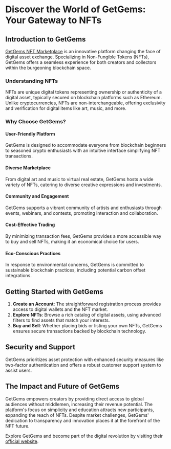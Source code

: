 # Discover the World of GetGems: Your Gateway to NFTs

## Introduction to GetGems

[GetGems NFT Marketplace](https://www.getgems.io) is an innovative platform changing the face of digital asset exchange. Specializing in Non-Fungible Tokens (NFTs), GetGems offers a seamless experience for both creators and collectors within the burgeoning blockchain space.

### Understanding NFTs

NFTs are unique digital tokens representing ownership or authenticity of a digital asset, typically secured on blockchain platforms such as Ethereum. Unlike cryptocurrencies, NFTs are non-interchangeable, offering exclusivity and verification for digital items like art, music, and more.

### Why Choose GetGems?

#### User-Friendly Platform

GetGems is designed to accommodate everyone from blockchain beginners to seasoned crypto enthusiasts with an intuitive interface simplifying NFT transactions.

#### Diverse Marketplace

From digital art and music to virtual real estate, GetGems hosts a wide variety of NFTs, catering to diverse creative expressions and investments.

#### Community and Engagement

GetGems supports a vibrant community of artists and enthusiasts through events, webinars, and contests, promoting interaction and collaboration.

#### Cost-Effective Trading

By minimizing transaction fees, GetGems provides a more accessible way to buy and sell NFTs, making it an economical choice for users.

#### Eco-Conscious Practices

In response to environmental concerns, GetGems is committed to sustainable blockchain practices, including potential carbon offset integrations.

## Getting Started with GetGems

1. **Create an Account**: The straightforward registration process provides access to digital wallets and the NFT market.
2. **Explore NFTs**: Browse a rich catalog of digital assets, using advanced filters to find assets that match your interests.
3. **Buy and Sell**: Whether placing bids or listing your own NFTs, GetGems ensures secure transactions backed by blockchain technology.

## Security and Support

GetGems prioritizes asset protection with enhanced security measures like two-factor authentication and offers a robust customer support system to assist users.

## The Impact and Future of GetGems

GetGems empowers creators by providing direct access to global audiences without middlemen, increasing their revenue potential. The platform's focus on simplicity and education attracts new participants, expanding the reach of NFTs. Despite market challenges, GetGems' dedication to transparency and innovation places it at the forefront of the NFT future.

Explore GetGems and become part of the digital revolution by visiting their [official website](https://www.getgems.io).